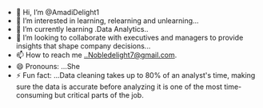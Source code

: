 - 👋 Hi, I’m @AmadiDelight1
- 👀 I’m interested in learning, relearning and unlearning...
- 🌱 I’m currently learning .Data Analytics..
- 💞️ I’m looking to collaborate with executives and managers to provide insights that shape company decisions...
- 📫 How to reach me ..Nobledelight7@gmail.com.
- 😄 Pronouns: ...She
- ⚡ Fun fact: ...Data cleaning takes up to 80% of an analyst's time, making sure the data is accurate before analyzing it is one of the most time-consuming but critical parts of the job.

<!---
AmadiDelight1/AmadiDelight1 is a ✨ special ✨ repository because its `README.md` (this file) appears on your GitHub profile.
You can click the Preview link to take a look at your changes.
--->
